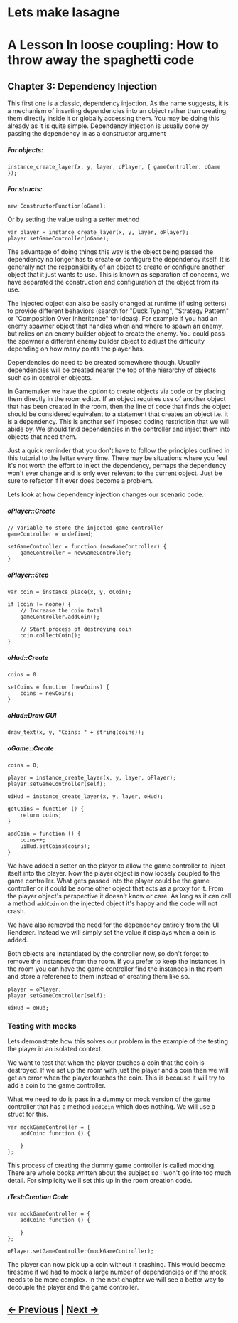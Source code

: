 # Lets make lasagne

# A Lesson In loose coupling: How to throw away the spaghetti code


## Chapter 3: Dependency Injection


This first one is a classic, dependency injection. As the name suggests, it is a mechanism of inserting dependencies into an object rather than creating them directly inside it or globally accessing them. You may be doing this already as it is quite simple. Dependency injection is usually done by passing the dependency in as a constructor argument

##### For objects:
```gml
instance_create_layer(x, y, layer, oPlayer, { gameController: oGame });
```

##### For structs:
```gml
new ConstructorFunction(oGame);
```

Or by setting the value using a setter method
```gml
var player = instance_create_layer(x, y, layer, oPlayer);
player.setGameController(oGame);
```

The advantage of doing things this way is the object being passed the dependency no longer has to create or configure the dependency itself. It is generally not the responsibility of an object to create or configure another object that it just wants to use. This is known as separation of concerns, we have separated the construction and configuration of the object from its use.

The injected object can also be easily changed at runtime (if using setters) to provide different behaviors (search for "Duck Typing", "Strategy Pattern" or "Composition Over Inheritance" for ideas). For example if you had an enemy spawner object that handles when and where to spawn an enemy, but relies on an enemy builder object to create the enemy. You could pass the spawner a different enemy builder object to adjust the difficulty depending on how many points the player has.

Dependencies do need to be created somewhere though. Usually dependencies will be created nearer the top of the hierarchy of objects such as in controller objects.

In Gamemaker we have the option to create objects via code or by placing them directly in the room editor. If an object requires use of another object that has been created in the room, then the line of code that finds the object should be considered equivalent to a statement that creates an object i.e. it is a dependency. This is another self imposed coding restriction that we will abide by. We should find dependencies in the controller and inject them into objects that need them.

Just a quick reminder that you don't have to follow the principles outlined in this tutorial to the letter every time. There may be situations where you feel it's not worth the effort to inject the dependency, perhaps the dependency won't ever change and is only ever relevant to the current object. Just be sure to refactor if it ever does become a problem.

Lets look at how dependency injection changes our scenario code.

##### oPlayer::Create
```gml
// Variable to store the injected game controller
gameController = undefined;

setGameController = function (newGameController) {
	gameController = newGameController;
}
```

##### oPlayer::Step
```gml
var coin = instance_place(x, y, oCoin);

if (coin != noone) {
	// Increase the coin total
	gameController.addCoin();

	// Start process of destroying coin
	coin.collectCoin();
}
```

##### oHud::Create
```gml
coins = 0

setCoins = function (newCoins) {
	coins = newCoins;
}
```

##### oHud::Draw GUI
```gml
draw_text(x, y, "Coins: " + string(coins));
```

##### oGame::Create
```gml
coins = 0;

player = instance_create_layer(x, y, layer, oPlayer);
player.setGameController(self);

uiHud = instance_create_layer(x, y, layer, oHud);

getCoins = function () {
	return coins;
}

addCoin = function () {
	coins++;
	uiHud.setCoins(coins);
}
```

We have added a setter on the player to allow the game controller to inject itself into the player. Now the player object is now loosely coupled to the game controller. What gets passed into the player could be the game controller or it could be some other object that acts as a proxy for it. From the player object's perspective it doesn't know or care. As long as it can call a method `addCoin` on the injected object it's happy and the code will not crash.

We have also removed the need for the dependency entirely from the UI Renderer. Instead we will simply set the value it displays when a coin is added.

Both objects are instantiated by the controller now, so don't forget to remove the instances from the room. If you prefer to keep the instances in the room you can have the game controller find the instances in the room and store a reference to them instead of creating them like so.

```
player = oPlayer;
player.setGameController(self);

uiHud = oHud;
```

### Testing with mocks

Lets demonstrate how this solves our problem in the example of the testing the player in an isolated context.

We want to test that when the player touches a coin that the coin is destroyed. If we set up the room with just the player and a coin then we will get an error when the player touches the coin. This is because it will try to add a coin to the game controller.

What we need to do is pass in a dummy or mock version of the game controller that has a method `addCoin` which does nothing. We will use a struct for this.

```gml
var mockGameController = {
	addCoin: function () {

	}
};
```

This process of creating the dummy game controller is called mocking. There are whole books written about the subject so I won't go into too much detail. For simplicity we'll set this up in the room creation code.

##### rTest:Creation Code
```gml
var mockGameController = {
	addCoin: function () {

	}
};

oPlayer.setGameController(mockGameController);
```

The player can now pick up a coin without it crashing. This would become tiresome if we had to mock a large number of dependencies or if the mock needs to be more complex. In the next chapter we will see a better way to decouple the player and the game controller.

## [← Previous](/chapter-02-self-imposed-restrictions/chapter-02-self-imposed-restrictions.md) | [Next →](/chapter-04-signals/chapter-04-signals.md)
